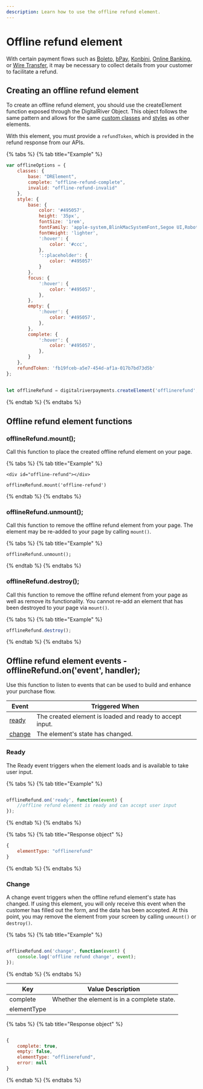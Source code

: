 ```yaml
---
description: Learn how to use the offline refund element.
---
```


# Offline refund element

With certain payment flows such as [Boleto](../payment-methods/boleto.md), [bPay](../payment-methods/bpay.md), [Konbini](../payment-methods/konbini.md), [Online Banking](../payment-methods/online-banking/online-banking.md), or [Wire Transfer](../payment-methods/wire-transfer.md), it may be necessary to collect details from your customer to facilitate a refund.&#x20;

## Creating an offline refund element

To create an offline refund element, you should use the createElement function exposed through the DigitalRiver Object. This object follows the same pattern and allows for the same [custom classes](elements.md#custom-classes) and [styles](elements.md#custom-styles) as other elements.

With this element, you must provide a `refundToken`, which is provided in the refund response from our APIs.

{% tabs %}
{% tab title="Example" %}
```javascript
var offlineOptions = {
    classes: {
        base: "DRElement",
        complete: "offline-refund-complete",
        invalid: "offline-refund-invalid"
    },
    style: {
        base: {
            color: '#495057',
            height: '35px',
            fontSize: '1rem',
            fontFamily: 'apple-system,BlinkMacSystemFont,Segoe UI,Roboto,Helvetica Neue,Arial,sans-serif',
            fontWeight: 'lighter',
            ':hover': {
                color: '#ccc',
            },
            '::placeholder': {
                color: '#495057'
            }
        },
        focus: {
            ':hover': {
                color: '#495057',
            },
        },
        empty: {
            ':hover': {
                color: '#495057',
            },
        },
        complete: {
            ':hover': {
                color: '#495057',
            },
        }
    },
    refundToken: 'fb19fceb-a5e7-454d-af1a-017b7bd73d5b'
};
 
 
let offlineRefund = digitalriverpayments.createElement('offlinerefund', offlineOptions);
```
{% endtab %}
{% endtabs %}

## Offline refund element functions

### offlineRefund.mount();

Call this function to place the created offline refund element on your page.

{% tabs %}
{% tab title="Example" %}
```markup
<div id="offline-refund"></div>
 
offlineRefund.mount('offline-refund')
```
{% endtab %}
{% endtabs %}

### offlineRefund.unmount();

Call this function to remove the offline refund element from your page. The element may be re-added to your page by calling `mount()`.

{% tabs %}
{% tab title="Example" %}
```markup
offlineRefund.unmount();
```
{% endtab %}
{% endtabs %}

### offlineRefund.destroy();

Call this function to remove the offline refund element from your page as well as remove its functionality. You cannot re-add an element that has been destroyed to your page via `mount()`.

{% tabs %}
{% tab title="Example" %}
```javascript
offlineRefund.destroy();
```
{% endtab %}
{% endtabs %}

## Offline refund element events - offlineRefund.on('event', handler);

Use this function to listen to events that can be used to build and enhance your purchase flow.

| Event                                      | Triggered When                                           |
| ------------------------------------------ | -------------------------------------------------------- |
| [ready](offline-refund-element.md#ready)   | The created element is loaded and ready to accept input. |
| [change](offline-refund-element.md#change) | The element's state has changed.                         |

### Ready

The Ready event triggers when the element loads and is available to take user input.

{% tabs %}
{% tab title="Example" %}
```javascript

offlineRefund.on('ready', function(event) {
    //offline refund element is ready and can accept user input
});
```
{% endtab %}
{% endtabs %}

{% tabs %}
{% tab title="Response object" %}
```javascript
{
    elementType: "offlinerefund"
}
```
{% endtab %}
{% endtabs %}

### Change

A change event triggers when the offline refund element's state has changed. If using this element, you will only receive this event when the customer has filled out the form, and the data has been accepted. At this point, you may remove the element from your screen by calling `unmount()` or `destroy()`.

{% tabs %}
{% tab title="Example" %}
```javascript

offlineRefund.on('change', function(event) {
    console.log('offline refund change', event);
});
```
{% endtab %}
{% endtabs %}

| Key         | Value Description                           |
| ----------- | ------------------------------------------- |
| complete    | Whether the element is in a complete state. |
| elementType |                                             |

{% tabs %}
{% tab title="Response object" %}
```javascript

{
    complete: true,
    empty: false,
    elementType: "offlinerefund",
    error: null
}
```
{% endtab %}
{% endtabs %}

